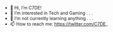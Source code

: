 - 👋 Hi, I’m C7DE!
- 👀 I’m interested in Tech and Gaming . . .
- 🌱 I’m not currently learning anything . . .
- 📫 How to reach me: https://twitter.com/C7DE_
